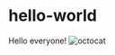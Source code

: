 # hello-world

Hello everyone!
![octocat](https://raw.githubusercontent.com/bugg86/hello-world/blob/master/octocat.png)
